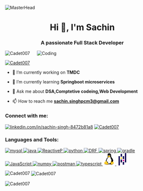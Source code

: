 ![MasterHead](https://github.com/Sac008/image-repo/blob/main/image%20(3).png?raw=true)
<h1 align="center">Hi 👋, I'm Sachin</h1>
<h3 align="center">A passionate Full Stack Developer</h3>
<img align="right" alt="Coding" width="400" src="https://cdn.dribbble.com/users/1162077/screenshots/3848914/programmer.gif">
<p align="left"> <img src="https://komarev.com/ghpvc/?username=Sac008&label=Profile%20views&color=0e75b6&style=flat" alt="Cadet007" /> </p>

<p align="left"> <a href="https://github.com/ryo-ma/github-profile-trophy"><img src="https://github-profile-trophy.vercel.app/?username=Sac008" alt="Cadet007" /></a> </p>


- 🔭 I’m currently working on **TMDC**

- 🌱 I’m currently learning **Springboot microservices**

- 💬 Ask me about **DSA,Comptetive codeing,Web Development**

- 📫 How to reach me **sachin.singhpcm3@gmail.com**

<h3 align="left">Connect with me:</h3>
<p align="left">
<a href="https://linkedin.com/in/sachin-singh-8472b81a8" target="blank"><img align="center" src="https://raw.githubusercontent.com/rahuldkjain/github-profile-readme-generator/master/src/images/icons/Social/linked-in-alt.svg" alt="linkedin.com/in/sachin-singh-8472b81a8" height="30" width="40" /></a>
<a href="https://leetcode.com/u/Cadet007/" target="blank"><img align="center" src="https://raw.githubusercontent.com/rahuldkjain/github-profile-readme-generator/master/src/images/icons/Social/leet-code.svg" alt="Cadet007" height="30" width="40" /></a>
</p>

<h3 align="left">Languages and Tools:</h3>
<p align="left"> <a href="https://www.mysql.com/" target="_blank" rel="noreferrer"> <img src="https://cdn.jsdelivr.net/gh/devicons/devicon@latest/icons/mysql/mysql-original.svg" alt="mysql" width="40" height="40"/> </a> <a href="https://www.oracle.com/in/java/technologies/downloads/" target="_blank" rel="noreferrer"> <img src="https://cdn.jsdelivr.net/gh/devicons/devicon@latest/icons/java/java-original.svg" alt="java" width="40" height="40"/> </a> <a href="https://rxjs.dev/" target="_blank" rel="noreferrer"> <img src="https://cdn.jsdelivr.net/gh/devicons/devicon@latest/icons/rxjs/rxjs-original.svg" alt="ReactiveP" width="40" height="40"/> </a> <a href="https://www.python.org/" target="_blank" rel="noreferrer"> <img src="https://cdn.jsdelivr.net/gh/devicons/devicon@latest/icons/python/python-original.svg" alt="python" width="40" height="40"/> </a> <a href="https://www.django-rest-framework.org/" target="_blank" rel="noreferrer"> <img src="https://cdn.jsdelivr.net/gh/devicons/devicon@latest/icons/djangorest/djangorest-original.svg" alt="DRF" width="40" height="40"/> </a> <a href="https://spring.io/projects/spring-restdocs/" target="_blank" rel="noreferrer"> <img src="https://cdn.jsdelivr.net/gh/devicons/devicon@latest/icons/spring/spring-original.svg" alt="spring" width="40" height="40"/> </a> <a href="https://gradle.org/" target="_blank" rel="noreferrer"> <img src="https://cdn.jsdelivr.net/gh/devicons/devicon@latest/icons/gradle/gradle-original.svg" alt="gradle" width="40" height="40"/> </a> <a href="https://javascript.info/" target="_blank" rel="noreferrer"> <img src="https://cdn.jsdelivr.net/gh/devicons/devicon@latest/icons/javascript/javascript-original.svg" alt="JavaScript" width="40" height="40"/> </a> <a href="https://numpy.org/" target="_blank" rel="noreferrer"> <img src="https://cdn.jsdelivr.net/gh/devicons/devicon@latest/icons/numpy/numpy-original.svg" alt="numpy" width="40" height="40"/> </a> <a href="https://www.postman.com/" target="_blank" rel="noreferrer"> <img src="https://cdn.jsdelivr.net/gh/devicons/devicon@latest/icons/postman/postman-original.svg" alt="postman" width="40" height="40"/> </a> <a href="https://www.typescriptlang.org/" target="_blank" rel="noreferrer"> <img src="https://cdn.jsdelivr.net/gh/devicons/devicon@latest/icons/typescript/typescript-original.svg" alt="typescript" width="40" height="40"/> </a> <a href="https://www.linux.org/" target="_blank" rel="noreferrer"> <img src="https://raw.githubusercontent.com/devicons/devicon/master/icons/linux/linux-original.svg" alt="linux" width="40" height="40"/> </a> <a href="https://pandas.pydata.org/" target="_blank" rel="noreferrer"> <img src="https://raw.githubusercontent.com/devicons/devicon/2ae2a900d2f041da66e950e4d48052658d850630/icons/pandas/pandas-original.svg" alt="pandas" width="40" height="40"/> </a></p>

<p><img align="left" src="https://github-readme-stats.vercel.app/api/top-langs?username=Sac008&show_icons=true&locale=en&layout=compact" alt="Cadet007" /></p>

<p>&nbsp;<img align="center" src="https://github-readme-stats.vercel.app/api?username=Sac008&show_icons=true&locale=en" alt="Cadet007" /></p>

<p><img align="center" src="https://github-readme-streak-stats.herokuapp.com/?user=Sac008&" alt="Cadet007" /></p>
